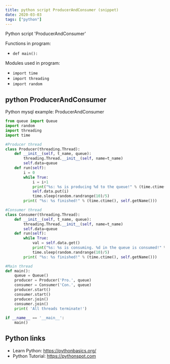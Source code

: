 ```yaml
---
title: python script ProducerAndConsumer (snippet)
date: 2020-03-03
tags: ["python"]
---
```

Python script 'ProducerAndConsumer'

Functions in program: 
* `def main():`

Modules used in program: 
* `import time`
* `import threading`
* `import random`

## python ProducerAndConsumer

Python mysql example: ProducerAndConsumer

```python
from queue import Queue
import random
import threading
import time

#Producer thread
class Producer(threading.Thread):
    def __init__(self, t_name, queue):
        threading.Thread.__init__(self, name=t_name)
        self.data=queue
    def run(self):
        i = 0
        while True:
            i = i+1
            print("%s: %s is producing %d to the queue!" % (time.ctime(), self.getName(), i))
            self.data.put(i)
            time.sleep(random.randrange(10)/5)
        print( "%s: %s finished!" % (time.ctime(), self.getName()))

#Consumer thread
class Consumer(threading.Thread):
    def __init__(self, t_name, queue):
        threading.Thread.__init__(self, name=t_name)
        self.data=queue
    def run(self):
        while True:
            val = self.data.get()
            print("%s: %s is consuming. %d in the queue is consumed!" % (time.ctime(), self.getName(), val))
            time.sleep(random.randrange(10)/5)
        print( "%s: %s finished!" % (time.ctime(), self.getName()))

#Main thread
def main():
    queue = Queue()
    producer = Producer('Pro.', queue)
    consumer = Consumer('Con.', queue)
    producer.start()
    consumer.start()
    producer.join()
    consumer.join()
    print( 'All threads terminate!')
 
if __name__ == '__main__':
    main()

```

## Python links

- Learn Python: https://pythonbasics.org/
- Python Tutorial: https://pythonspot.com
